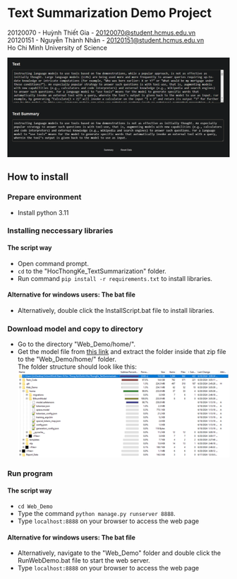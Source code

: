 # Text Summarization Demo Project
20120070 - Huỳnh Thiết Gia - 20120070@student.hcmus.edu.vn  
20120151 - Nguyễn Thành Nhân - 20120151@student.hcmus.edu.vn    
Ho Chi Minh University of Science  
  
![Image](./Report_Data/DemoIMG.PNG)  
## How to install 
### Prepare environment
* Install python 3.11
### Installing neccessary libraries
#### The script way
* Open command prompt.
* `cd` to the "HocThongKe_TextSummarization" folder.  
* Run command `pip install -r requirements.txt` to install libraries.  
#### Alternative for windows users: The bat file
* Alternatively, double click the InstallScript.bat file to install libraries.
### Download model and copy to directory
* Go to the directory "Web_Demo/home/".
* Get the model file from [this link](https://studenthcmusedu-my.sharepoint.com/:u:/g/personal/20120070_student_hcmus_edu_vn/EewqtGi8wTJOmvuzib5eTLUBzJDVPDl5B-2Dz6Zip3wyGA?e=Hd0IjA) and extract the folder inside that zip file to the "Web_Demo/home/" folder.  
The folder structure should look like this:  
![Image](./Report_Data/InstallBillsum.png)  
### Run program
#### The script way
* `cd Web_Demo` 
* Type the command `python manage.py runserver 8888`.
* Type `localhost:8888` on your browser to access the web page 
#### Alternative for windows users: The bat file
* Alternatively, navigate to the "Web_Demo" folder and double click the RunWebDemo.bat file to start the web server.  
* Type `localhost:8888` on your browser to access the web page 
